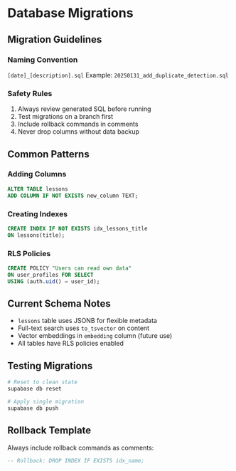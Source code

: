 # Database Migrations

## Migration Guidelines

### Naming Convention
`[date]_[description].sql`
Example: `20250131_add_duplicate_detection.sql`

### Safety Rules
1. Always review generated SQL before running
2. Test migrations on a branch first
3. Include rollback commands in comments
4. Never drop columns without data backup

## Common Patterns

### Adding Columns
```sql
ALTER TABLE lessons 
ADD COLUMN IF NOT EXISTS new_column TEXT;
```

### Creating Indexes
```sql
CREATE INDEX IF NOT EXISTS idx_lessons_title 
ON lessons(title);
```

### RLS Policies
```sql
CREATE POLICY "Users can read own data" 
ON user_profiles FOR SELECT 
USING (auth.uid() = user_id);
```

## Current Schema Notes
- `lessons` table uses JSONB for flexible metadata
- Full-text search uses `to_tsvector` on content
- Vector embeddings in `embedding` column (future use)
- All tables have RLS policies enabled

## Testing Migrations
```bash
# Reset to clean state
supabase db reset

# Apply single migration
supabase db push
```

## Rollback Template
Always include rollback commands as comments:
```sql
-- Rollback: DROP INDEX IF EXISTS idx_name;